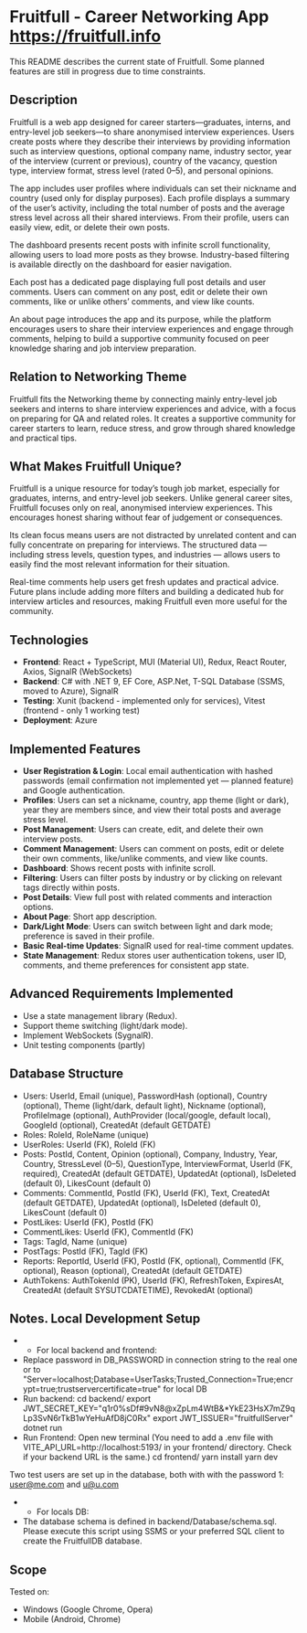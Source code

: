 # Fruitfull - Career Networking App https://fruitfull.info

This README describes the current state of Fruitfull. Some planned features are still in progress due to time constraints.

## Description

Fruitfull is a web app designed for career starters—graduates, interns, and entry-level job seekers—to share anonymised interview experiences. Users create posts where they describe their interviews by providing information such as interview questions, optional company name, industry sector, year of the interview (current or previous), country of the vacancy, question type, interview format, stress level (rated 0–5), and personal opinions.

The app includes user profiles where individuals can set their nickname and country (used only for display purposes). Each profile displays a summary of the user’s activity, including the total number of posts and the average stress level across all their shared interviews. From their profile, users can easily view, edit, or delete their own posts.

The dashboard presents recent posts with infinite scroll functionality, allowing users to load more posts as they browse. Industry-based filtering is available directly on the dashboard for easier navigation.

Each post has a dedicated page displaying full post details and user comments. Users can comment on any post, edit or delete their own comments, like or unlike others’ comments, and view like counts.

An about page introduces the app and its purpose, while the platform encourages users to share their interview experiences and engage through comments, helping to build a supportive community focused on peer knowledge sharing and job interview preparation.

## Relation to Networking Theme

Fruitfull fits the Networking theme by connecting mainly entry-level job seekers and interns to share interview experiences and advice, with a focus on preparing for QA and related roles. It creates a supportive community for career starters to learn, reduce stress, and grow through shared knowledge and practical tips.

## What Makes Fruitfull Unique?

Fruitfull is a unique resource for today’s tough job market, especially for graduates, interns, and entry-level job seekers. Unlike general career sites, Fruitfull focuses only on real, anonymised interview experiences. This encourages honest sharing without fear of judgement or consequences.

Its clean focus means users are not distracted by unrelated content and can fully concentrate on preparing for interviews. The structured data — including stress levels, question types, and industries — allows users to easily find the most relevant information for their situation.

Real-time comments help users get fresh updates and practical advice. Future plans include adding more filters and building a dedicated hub for interview articles and resources, making Fruitfull even more useful for the community.

## Technologies

- **Frontend**: React + TypeScript, MUI (Material UI), Redux, React Router, Axios, SignalR (WebSockets)
- **Backend**: C# with .NET 9, EF Core, ASP.Net, T-SQL Database (SSMS, moved to Azure), SignalR
- **Testing**: Xunit (backend - implemented only for services), Vitest (frontend - only 1 working test)
- **Deployment**: Azure

## Implemented Features

- **User Registration & Login**: Local email authentication with hashed passwords (email confirmation not implemented yet — planned feature) and Google authentication.
- **Profiles**: Users can set a nickname, country, app theme (light or dark), year they are members since, and view their total posts and average stress level.
- **Post Management**: Users can create, edit, and delete their own interview posts.
- **Comment Management**: Users can comment on posts, edit or delete their own comments, like/unlike comments, and view like counts.
- **Dashboard**: Shows recent posts with infinite scroll.
- **Filtering**: Users can filter posts by industry or by clicking on relevant tags directly within posts.
- **Post Details**: View full post with related comments and interaction options.
- **About Page**: Short app description.
- **Dark/Light Mode**: Users can switch between light and dark mode; preference is saved in their profile.
- **Basic Real-time Updates**: SignalR used for real-time comment updates.
- **State Management**: Redux stores user authentication tokens, user ID, comments, and theme preferences for consistent app state.

## Advanced Requirements Implemented

- Use a state management library (Redux).
- Support theme switching (light/dark mode).
- Implement WebSockets (SygnalR).
- Unit testing components (partly)

## Database Structure

- Users: UserId, Email (unique), PasswordHash (optional), Country (optional), Theme (light/dark, default light), Nickname (optional), ProfileImage (optional), AuthProvider (local/google, default local), GoogleId (optional), CreatedAt (default GETDATE)
- Roles: RoleId, RoleName (unique)
- UserRoles: UserId (FK), RoleId (FK)
- Posts: PostId, Content, Opinion (optional), Company, Industry, Year, Country, StressLevel (0–5), QuestionType, InterviewFormat, UserId (FK, required), CreatedAt (default GETDATE), UpdatedAt (optional), IsDeleted (default 0), LikesCount (default 0)
- Comments: CommentId, PostId (FK), UserId (FK), Text, CreatedAt (default GETDATE), UpdatedAt (optional), IsDeleted (default 0), LikesCount (default 0)
- PostLikes: UserId (FK), PostId (FK)
- CommentLikes: UserId (FK), CommentId (FK)
- Tags: TagId, Name (unique)
- PostTags: PostId (FK), TagId (FK)
- Reports: ReportId, UserId (FK), PostId (FK, optional), CommentId (FK, optional), Reason (optional), CreatedAt (default GETDATE)
- AuthTokens: AuthTokenId (PK), UserId (FK), RefreshToken, ExpiresAt, CreatedAt (default SYSUTCDATETIME), RevokedAt (optional)

## Notes. Local Development Setup

- - For local backend and frontend:
- Replace password in DB_PASSWORD in connection string to the real one or to "Server=localhost;Database=UserTasks;Trusted_Connection=True;encrypt=true;trustservercertificate=true" for local DB
- Run backend:
  cd backend/
  export JWT_SECRET_KEY="q1r0%sDf#9vN8@xZpLm4WtB&\*YkE23HsX7mZ9qLp3SvN6rTkB1wYeHuAfD8jC0Rx"
  export JWT_ISSUER="fruitfullServer"
  dotnet run
- Run Frontend: Open new terminal (You need to add a .env file with VITE_API_URL=http://localhost:5193/ in your frontend/ directory. Check if your backend URL is the same.)
  cd frontend/
  yarn install
  yarn dev

Two test users are set up in the database, both with with the password 1: user@me.com and u@u.com

- - For locals DB:
- The database schema is defined in backend/Database/schema.sql. Please execute this script using SSMS or your preferred SQL client to create the FruitfullDB database.

## Scope

Tested on:

- Windows (Google Chrome, Opera)
- Mobile (Android, Chrome)
